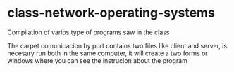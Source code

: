 # class-network-operating-systems
Compilation of varios type of programs saw in  the class

The carpet comunicacion by port contains two files like client and server, is necesary run both in the same computer, it will create a two forms or windows where you 
can see the instrucion about the program
